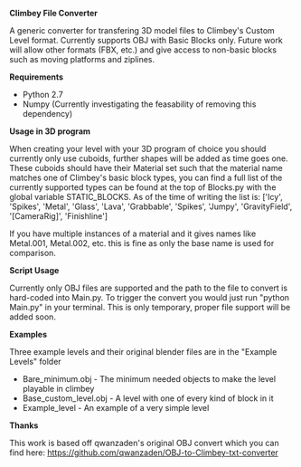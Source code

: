 **Climbey File Converter**

A generic converter for transfering 3D model files to Climbey's Custom Level format. Currently supports OBJ with Basic Blocks only. Future work will allow other formats (FBX, etc.) and give access to non-basic blocks such as moving platforms and ziplines.

**Requirements**

* Python 2.7
* Numpy (Currently investigating the feasability of removing this dependency)

**Usage in 3D program**

When creating your level with your 3D program of choice you should currently only use cuboids, further shapes will be added as time goes one. These cuboids should have their Material set such that the material name matches one of Climbey's basic block types, you can find a full list of the currently supported types can be found at the top of Blocks.py with the global variable STATIC_BLOCKS. As of the time of writing the list is: ['Icy', 'Spikes', 'Metal', 'Glass', 'Lava', 'Grabbable', 'Spikes', 'Jumpy', 'GravityField', '[CameraRig]', 'Finishline']

If you have multiple instances of a material and it gives names like Metal.001, Metal.002, etc. this is fine as only the base name is used for comparison.

**Script Usage**

Currently only OBJ files are supported and the path to the file to convert is hard-coded into Main.py. To trigger the convert you would just run "python Main.py" in your terminal. This is only temporary, proper file support will be added soon.

**Examples**

Three example levels and their original blender files are in the "Example Levels" folder
* Bare_minimum.obj - The minimum needed objects to make the level playable in climbey
* Base_custom_level.obj - A level with one of every kind of block in it
* Example_level - An example of a very simple level

**Thanks**

This work is based off qwanzaden's original OBJ convert which you can find here: https://github.com/qwanzaden/OBJ-to-Climbey-txt-converter
